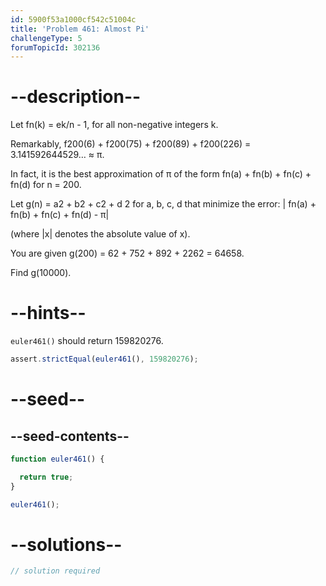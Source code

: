 ```yaml
---
id: 5900f53a1000cf542c51004c
title: 'Problem 461: Almost Pi'
challengeType: 5
forumTopicId: 302136
---
```


# --description--

Let fn(k) = ek/n - 1, for all non-negative integers k.

Remarkably, f200(6) + f200(75) + f200(89) + f200(226) = 3.141592644529… ≈ π.

In fact, it is the best approximation of π of the form fn(a) + fn(b) + fn(c) + fn(d) for n = 200.

Let g(n) = a2 + b2 + c2 + d 2 for a, b, c, d that minimize the error: | fn(a) + fn(b) + fn(c) + fn(d) - π|

(where |x| denotes the absolute value of x).

You are given g(200) = 62 + 752 + 892 + 2262 = 64658.

Find g(10000).

# --hints--

`euler461()` should return 159820276.

```js
assert.strictEqual(euler461(), 159820276);
```

# --seed--

## --seed-contents--

```js
function euler461() {

  return true;
}

euler461();
```

# --solutions--

```js
// solution required
```
